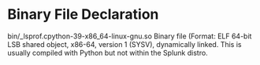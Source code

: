 # Binary File Declaration
bin/_lsprof.cpython-39-x86_64-linux-gnu.so 
Binary file (Format: ELF 64-bit LSB shared object, x86-64, version 1 (SYSV), dynamically linked. 
This is usually compiled with Python but not within the Splunk distro.
